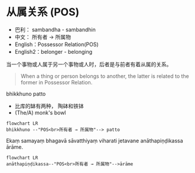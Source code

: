 # 从属关系 (POS)

* 巴利： sambandha - sambandhin
* 中文： 所有者 → 所属物
* English：Possessor Relation(POS)
* English2：belonger - belonging

当一个事物或人属于另一个事物或人时，后者是与前者有着从属的关系。
> When a thing or person belongs to another, the latter is related to the former in Possessor Relation.

bhikkhuno patto
- 比库的缽有两种， 陶砵和铁钵
- (The/A) monk's bowl
```mermaid
flowchart LR
bhikkhuno --"POS<br>所有者 → 所属物"--> patto
```

Ekaṃ samayaṃ bhagavā sāvatthiyaṃ viharati jetavane anāthapiṇḍikassa ārāme.
```mermaid
flowchart LR
anāthapiṇḍikassa--"POS<br>所有者 → 所属物"-->ārāme
```